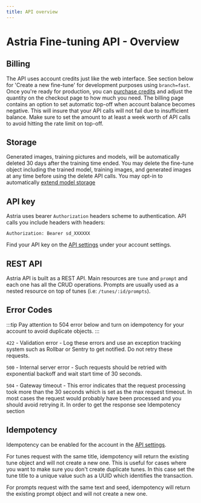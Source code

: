 ```yaml
---
title: API overview
---
```


# Astria Fine-tuning API - Overview

## Billing
The API uses account credits just like the web interface. See section below for 'Create a new fine-tune' for development purposes using <code>branch=fast</code>. Once you're ready for production, you can [purchase credits](https://www.astria.ai/users/edit#billing) and adjust the quantity on the checkout page to how much you need.
The billing page contains an option to set automatic top-off when account balance becomes negative. This will insure that your API calls will not fail due to insufficient balance. Make sure to set the amount to at least a week worth of API calls to avoid hitting the rate limit on top-off.

## Storage
Generated images, training pictures and models, will be automatically deleted 30 days after the training time ended. You may delete the fine-tune object including the trained model, training images, and generated images at any time before using the delete API calls. You may opt-in to automatically [extend model storage](https://www.astria.ai/users/edit#billing) 


## API key
Astria uses bearer `Authorization` headers scheme to authentication. API calls you include headers with headers:

```text
Authorization: Bearer sd_XXXXXX
```

Find your API key on the [API settings](https://www.astria.ai/users/edit#api) under your account settings.


## REST API
Astria API is built as a REST API. Main resources are `tune` and `prompt` and each one has all the CRUD operations. Prompts are usually used as a nested resource on top of tunes (i.e: `/tunes/:id/prompts`).

## Error Codes

:::tip
Pay attention to 504 error below and turn on idempotency for your account to avoid duplicate objects.
:::

`422` - Validation error - Log these errors and use an exception tracking system such as Rollbar or Sentry to get notified. Do not retry these requests.

`500` - Internal server error - Such requests should be retried with exponential backoff and wait start time of 30 seconds.

`504` - Gateway timeout - This error indicates that the request processing took more than the 30 seconds which is set as the max request timeout. In most cases the request would probably have been processed and you should avoid retrying it. In order to get the response see Idempotency section


## Idempotency
Idempotency can be enabled for the account in the [API settings](https://www.astria.ai/users/edit#api). 

For tunes request with the same title, idempotency will return the existing tune object and will not create a new one. This is useful for cases where you want to make sure you don't create duplicate tunes. In this case set the tune title to a unique value such as a UUID which identifies the transaction.

For prompts request with the same text and seed, idempotency will return the existing prompt object and will not create a new one. 
